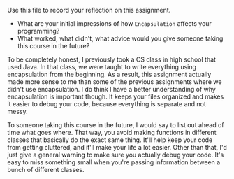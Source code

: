 Use this file to record your reflection on this assignment.

- What are your initial impressions of how `Encapsulation` affects your programming?
- What worked, what didn't, what advice would you give someone taking this course in the future?

To be completely honest, I previously took a CS class in high school that used Java. In that class, we were taught to write everything using encapsulation from the beginning. As a result, this assignment actually made more sense to me than some of the previous assignments where we didn't use encapsulation. I do think I have a better understanding of why encapsulation is important though. It keeps your files organized and makes it easier to debug your code, because everything is separate and not messy.

To someone taking this course in the future, I would say to list out ahead of time what goes where. That way, you avoid making functions in different classes that basically do the exact same thing. It'll help keep your code from getting cluttered, and it'll make your life a lot easier. Other than that, I'd just give a general warning to make sure you actually debug your code. It's easy to miss something small when you're passing information between a bunch of different classes.
